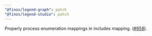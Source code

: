 ```yaml
---
"@finos/legend-graph": patch
"@finos/legend-studio": patch
---
```


Properly process enumeration mappings in includes mapping. ([#658](https://github.com/finos/legend-studio/issues/658)).